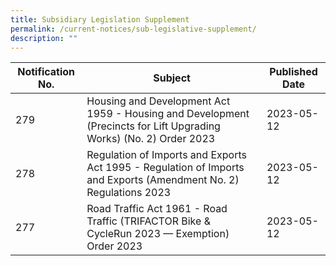 ```yaml
---
title: Subsidiary Legislation Supplement
permalink: /current-notices/sub-legislative-supplement/
description: ""
---
```



| Notification No. | Subject | Published Date |
| -------- | -------- | -------- |
| 279 | Housing and Development Act 1959 - Housing and Development (Precincts for Lift Upgrading Works) (No. 2) Order 2023 | 2023-05-12|
| 278 | Regulation of Imports and Exports Act 1995 - Regulation of Imports and Exports (Amendment No. 2) Regulations 2023 | 2023-05-12|
| 277 | Road Traffic Act 1961 - Road Traffic (TRIFACTOR Bike & CycleRun 2023 — Exemption) Order 2023 | 2023-05-12|

